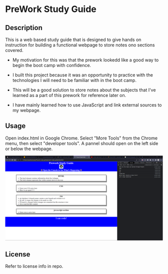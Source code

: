 # PreWork Study Guide 

## Description

This is a web based study guide that is designed to give hands on instruction for building a functional webpage to store notes ono sections covered.

- My motivation for this was that the prework lookedd like a good way to begin the boot camp with confidence.

- I built this project because it was an opportunity to practice with the technologies I will need to be familiar with in the boot camp.

- This will be a good solution to store notes about the subjects that I've learned as a part of this prework for reference later on.

- I have mainly learned how to use JavaScript and link external sources to my webpage.

## Usage

Open index.html in Google Chrome.  Select "More Tools" from the Chrome menu, then select "developer tools".
A pannel should open on the left side or below the webpage.

![alt text](prework-study-guide/assets/images/Screenshot.png)

## License

Refer to license info in repo.